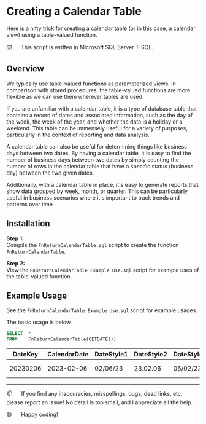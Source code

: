 # Creating a Calendar Table

Here is a nifty trick for creating a calendar table (or in this case, a calendar view) using a table-valued function.

⌨️&nbsp;&nbsp;&nbsp;&nbsp;&nbsp;&nbsp;This script is written in Microsoft SQL Server T-SQL.

## Overview

We typically use table-valued functions as parameterized views. In comparison with stored procedures, the table-valued functions are more flexible as we can use them wherever tables are used.

If you are unfamiliar with a calendar table, it is a type of database table that contains a record of dates and associated information, such as the day of the week, the week of the year, and whether the date is a holiday or a weekend. This table can be immensely useful for a variety of purposes, particularly in the context of reporting and data analysis.

A calendar table can also be useful for determining things like business days between two dates. By having a calendar table, it is easy to find the number of business days between two dates by simply counting the number of rows in the calendar table that have a specific status (business day) between the two given dates.

Additionally, with a calendar table in place, it's easy to generate reports that show data grouped by week, month, or quarter. This can be particularly useful in business scenarios where it's important to track trends and patterns over time.

## Installation

**Step 1:**  
Compile the `FnReturnCalendarTable.sql` script to create the function `FnReturnCalendarTable`.  

**Step 2:**  
View the `FnReturnCalendarTable Example Use.sql` script for example uses of the table-valued function.


## Example Usage    

See the `FnReturnCalendarTable Example Use.sql` script for example usages.

The basic usage is below.

```sql
SELECT  *
FROM    FnReturnCalendarTable(GETDATE())
```

| DateKey  | CalendarDate | DateStyle1 | DateStyle2 | DateStyle3 | DateStyle4 | DateStyle5 | DateStyle6 | DateStyle7 | DateStyle10 | DateStyle11 | DateStyle12 | DateStyle23 | DateStyle101 | DateStyle102 | DateStyle103 | DateStyle104 | DateStyle105 | DateStyle106 | DateStyle107 | DateStyle110 | DateStyle111 | DateStyle112 | CalendarMonth | CalendarDay | CalendarYear | CalendarWeek | CalendarQuarter | FirstDayOfQuarter | LastDayOfQuarter | MonthLongName | MonthShortName | MonthOfQuarter | FirstDayOfMonth | LastDayOfMonth | WeekOfMonth | WeekOfQuarter | DayOfWeekName | DayOfWeekNameShort | DayOfWeekNumber | IsWeekday | DayOfQuarter | DayOfMonth | GovtFiscalYear | GovtFiscalYearStartDate | GovtFiscalYearEndDate | GovtFiscalQuarter | GovtFiscalMonth | GovtFiscalDay | ISOYear | ISOWeekNumber |
|----------|--------------|------------|------------|------------|------------|------------|------------|------------|-------------|-------------|-------------|-------------|--------------|--------------|--------------|--------------|--------------|--------------|--------------|--------------|--------------|--------------|---------------|-------------|--------------|--------------|-----------------|-------------------|------------------|---------------|----------------|----------------|-----------------|----------------|-------------|---------------|---------------|--------------------|-----------------|-----------|--------------|------------|----------------|-------------------------|-----------------------|-------------------|-----------------|---------------|---------|---------------|
| 20230206 | 2023-02-06   | 02/06/23   |   23.02.06 | 06/02/23   |   06.02.23 | 06-02-23   | 06 Feb 23  | Feb 06, 23 | 02-06-23    | 23/02/06    |      230206 | 2023-02-06  | 02/06/2023   |   2023.02.06 | 06/02/2023   |   06.02.2023 | 06-02-2023   | 06 Feb 2023  | Feb 06, 2023 | 02-06-2023   | 2023/02/06   |     20230206 |             2 |          37 |         2023 |            6 |               1 | 2023-01-01        | 2023-03-31       | February      | Feb            |              2 | 2023-02-01      | 2023-02-28     |           2 |             6 | Monday        | Mon                |               2 |         1 |           37 |          6 |           2023 | 2022-10-01              | 2023-09-30            |                 2 |               5 |           129 |    2023 |             6 |

--------------------------------------------------------------

:mailbox:&nbsp;&nbsp;&nbsp;&nbsp;&nbsp;&nbsp;If you find any inaccuracies, misspellings, bugs, dead links, etc. please report an issue!  No detail is too small, and I appreciate all the help.

:smile:&nbsp;&nbsp;&nbsp;&nbsp;&nbsp;&nbsp;Happy coding!

